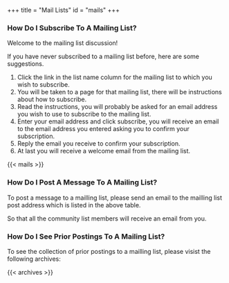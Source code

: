 +++
title = "Mail Lists"
id = "mails"
+++

### How Do I Subscribe To A Mailing List?

Welcome to the mailing list discussion!

If you have never subscribed to a mailing list before, here are some suggestions.

1. Click the link in the list name column for the mailing list to which you wish to subscribe.
2. You will be taken to a page for that mailing list, there will be instructions about how to subscribe.
3. Read the instructions, you will probably be asked for an email address you wish to use to subscribe to the mailing list.
4. Enter your email address and click subscribe, you will receive an email to the email address you entered asking you to confirm your subscription.
5. Reply the email you receive to confirm your subscription.
6. At last you will receive a welcome email from the mailing list.

{{< mails >}}

### How Do I Post A Message To A Mailing List?

To post a message to a mailling list,
please send an email to the mailling list post address which is listed in the above table.

So that all the community list members will receive an email from you.

### How Do I See Prior Postings To A Mailing List?

To see the collection of prior postings to a mailling list,
please visist the following archives:

{{< archives >}}
